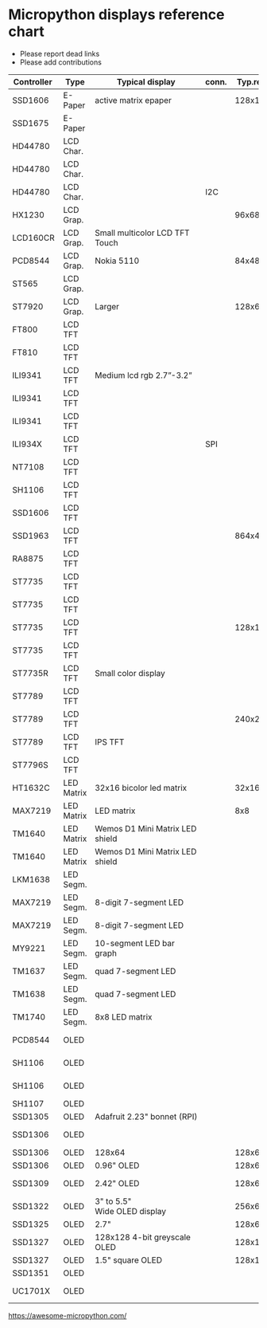  # Micropython displays reference chart 
 
 - Please report dead links
 - Please add contributions

|Controller |Type|Typical display |conn.|Typ.res.|Driver Library |Remark |
|----|----|----|----|----|----|----|
|SSD1606 |E-Paper|active matrix epaper| |128x180|[micropython-ili9341 ](https://bitbucket.org/thesheep/micropython-ili9341)|Collection of drivers |
|SSD1675 |E-Paper| | | |[ssd1675a](https://github.com/mattytrentini/ssd1675a)| |
|HD44780 |LCD Char.| | | |[lcdi2c](https://github.com/slothyrulez/lcdi2c)| |
|HD44780 |LCD Char.| | | |[micropython-charlcd](https://github.com/rdagger/micropython-charlcd)| |
|HD44780|LCD Char.| |I2C | |[micropython-i2c-lcd](https://github.com/Bucknalla/micropython-i2c-lcd)| |
|HX1230 |LCD Grap.| | |96x68 |[micropython-hx1230](https://github.com/mcauser/micropython-hx1230)| |
|LCD160CR |LCD Grap.|Small multicolor LCD TFT Touch | | |[Official LCD160CR](https://github.com/micropython/micropython/tree/master/drivers/display)| |
|PCD8544 |LCD Grap.|Nokia 5110| |84x48 |[micropython-pcd8544](https://github.com/mcauser/micropython-pcd8544)| |
|ST565 |LCD Grap.| | | |[micropython-st7565](https://github.com/nquest/micropython-st7565)| |
|ST7920 |LCD Grap.|Larger| |128x64 |[micropython-st7920](https://github.com/ShrimpingIt/micropython-st7920)| |
|FT800|LCD TFT| | | |[ ]()| |
|FT810|LCD TFT| | | |[ ]()| |
|ILI9341|LCD TFT|Medium lcd rgb 2.7”-3.2” | | |[micropython-ili9341](https://bitbucket.org/thesheep/micropython-ili9341)|Collection of drivers |
|ILI9341 |LCD TFT|| | |[micropython-ili9341](https://github.com/jeffmer/micropython-ili9341)|jeffmer|
|ILI9341 |LCD TFT|| | |[micropython-ili9341](https://github.com/tkurbad/micropython-ili9341)|ESP32 version|
|ILI934X |LCD TFT| |SPI | |[micropython-ili934x](https://github.com/tuupola/micropython-ili934x)| |
|NT7108 |LCD TFT| | | |[ ]()| |
|SH1106|LCD TFT| | | |[micropython-ili9341](https://bitbucket.org/thesheep/micropython-ili9341)|Collection of drivers |
|SSD1606|LCD TFT| | | |[micropython-ili9341](https://bitbucket.org/thesheep/micropython-ili9341)|Collection of drivers |
|SSD1963|LCD TFT| | |864x480 |[SSD1963-TFT-Library-for-PyBoard](https://github.com/robert-hh/SSD1963-TFT-Library-for-PyBoard)|Pyboard version|
|RA8875 |LCD TFT| | | |[micropython_ra8875]()| |
|ST7735|LCD TFT| | | |[micropython-ili9341](https://bitbucket.org/thesheep/micropython-ili9341)|Collection of drivers |
|ST7735 |LCD TFT| | | |[MicroPython-ST7735](https://github.com/boochow/MicroPython-ST7735)|ESP32 version|
|ST7735 |LCD TFT| | |128x128 |[MicroPython_ST7735](https://github.com/AnthonyKNorman/MicroPython_ST7735)| |
|ST7735 |LCD TFT| | | |[ST7735 ](https://github.com/hosaka/micropython-st7735)|hosaka|
|ST7735R |LCD TFT|Small color display | | |[ ]()|Adafruit |
|ST7789 |LCD TFT| | | |[st7789_mpy](https://github.com/devbis/st7789_mpy)|Fast pure-C driver|
|ST7789 |LCD TFT| | |240x240 |[st7789py_mpy](https://github.com/devbis/st7789py_mpy)|low MicroPython driver|
|ST7789 |LCD TFT|IPS TFT | | |[ ]()| |
|ST7796S |LCD TFT| | | |[ ]()| |
|HT1632C |LED Matrix|32x16 bicolor led matrix| |32x16|[micropython-ht1632c](https://github.com/vrialland/micropython-ht1632c)| |
|MAX7219 |LED Matrix|LED matrix| |8x8|[micropython-max7219](https://github.com/mcauser/micropython-max7219)| |
|TM1640 |LED Matrix|Wemos D1 Mini Matrix LED shield| | |[micropython-wemos-led-matrix-shield](https://github.com/mactijn/micropython-wemos-led-matrix-shield)||
|TM1640 |LED Matrix|Wemos D1 Mini Matrix LED shield| | |[micropython-wemos-led-matrix](https://github.com/mattytrentini/micropython-wemos-led-matrix)||
|LKM1638|LED Segm.| | | |[LKM1638](https://github.com/arikb/LKM1638)| |
|MAX7219 |LED Segm.|8-digit 7-segment LED| | |[max7219_8digit - Driver](https://github.com/pdwerryhouse/max7219_8digit)| |
|MAX7219 |LED Segm.|8-digit 7-segment LED| | |[micropython-max7219](https://github.com/JulienBacquart/micropython-max7219)| |
|MY9221 |LED Segm.|10-segment LED bar graph| | |[micropython-my9221](https://github.com/mcauser/micropython-my9221)| |
|TM1637 |LED Segm.|quad 7-segment LED| | |[micropython-tm1637](https://github.com/mcauser/micropython-tm1637)| |
|TM1638 |LED Segm.|quad 7-segment LED| | |[micropython-tm1638](https://github.com/mcauser/micropython-tm1638)| |
|TM1740 |LED Segm.|8x8 LED matrix| | |[micropython-tm1640](https://gitlab.com/robhamerling/micropython-tm1640)| |
|PCD8544|OLED| | | |[micropython-oled](https://bitbucket.org/thesheep/micropython-oled)|Collection of drivers |
|SH1106|OLED| | | |[micropython-oled](https://bitbucket.org/thesheep/micropython-oled)|Collection of drivers |
|SH1106 |OLED| | | |[]()|Waveshare oled RPI hat |
|SH1107 |OLED| | | |[ ]()|Adafruit |
|SSD1305   |OLED|Adafruit 2.23" bonnet (RPI)| | |[ ]()||
|SSD1306|OLED| | | |[micropython-oled](https://bitbucket.org/thesheep/micropython-oled)|Collection of drivers |
|SSD1306 |OLED|128x64| |128x64|[MicroPython_SSD1306](https://github.com/AnthonyKNorman/MicroPython_SSD1306)|ESP8266|
|SSD1306 |OLED|0.96" OLED | |128x64|[Official SSD1306](https://github.com/micropython/micropython/tree/master/drivers/display)| |
|SSD1309 |OLED|2.42" OLED | |128x64|[ ]()|SSD1306 w/ mods can be used|
|SSD1322 |OLED|3" to 5.5" Wide OLED display | |256x64|[ ]()| |
|SSD1325 |OLED| 2.7"| |128x64|[ ]()| |
|SSD1327 |OLED|128x128 4-bit greyscale OLED | |128x128|[micropython-ssd1327](https://github.com/mcauser/micropython-ssd1327)| |
|SSD1327 |OLED|1.5" square OLED| |128x128|[ ]()|Adafruit |
|SSD1351 |OLED| | | |[micropython-ssd1351](https://github.com/rdagger/micropython-ssd1351)| |
|UC1701X|OLED| | | |[micropython-oled](https://bitbucket.org/thesheep/micropython-oled)|Collection of drivers |

https://awesome-micropython.com/

